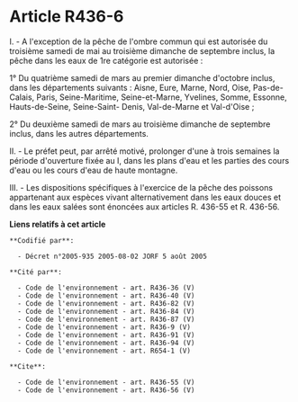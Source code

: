 # Article R436-6

I. - A l'exception de la pêche de l'ombre commun qui est autorisée du troisième samedi de mai au troisième dimanche de
septembre inclus, la pêche dans les eaux de 1re catégorie est autorisée :

1° Du quatrième samedi de mars au premier dimanche d'octobre inclus, dans les départements suivants : Aisne, Eure, Marne,
Nord, Oise, Pas-de-Calais, Paris, Seine-Maritime, Seine-et-Marne, Yvelines, Somme, Essonne, Hauts-de-Seine, Seine-Saint-
Denis, Val-de-Marne et Val-d'Oise ;

2° Du deuxième samedi de mars au troisième dimanche de septembre inclus, dans les autres départements.

II. - Le préfet peut, par arrêté motivé, prolonger d'une à trois semaines la période d'ouverture fixée au I, dans les plans
d'eau et les parties des cours d'eau ou les cours d'eau de haute montagne.

III. - Les dispositions spécifiques à l'exercice de la pêche des poissons appartenant aux espèces vivant alternativement dans
les eaux douces et dans les eaux salées sont énoncées aux articles R. 436-55 et R. 436-56.

**Liens relatifs à cet article**

	**Codifié par**:

	  - Décret n°2005-935 2005-08-02 JORF 5 août 2005

	**Cité par**:

	  - Code de l'environnement - art. R436-36 (V)
	  - Code de l'environnement - art. R436-40 (V)
	  - Code de l'environnement - art. R436-82 (V)
	  - Code de l'environnement - art. R436-84 (V)
	  - Code de l'environnement - art. R436-87 (V)
	  - Code de l'environnement - art. R436-9 (V)
	  - Code de l'environnement - art. R436-91 (V)
	  - Code de l'environnement - art. R436-94 (V)
	  - Code de l'environnement - art. R654-1 (V)

	**Cite**:

	  - Code de l'environnement - art. R436-55 (V)
	  - Code de l'environnement - art. R436-56 (V)
